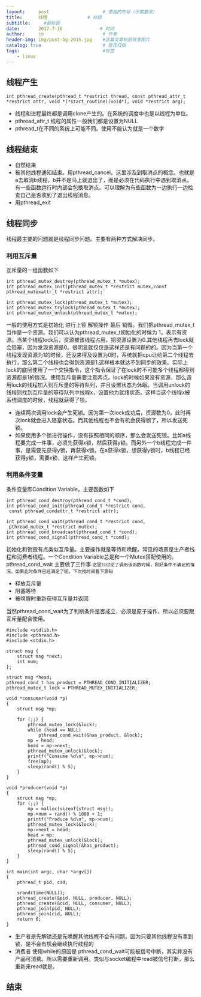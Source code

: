 ```yaml
---
layout:     post                    # 使用的布局（不需要改）
title:      线程               # 标题 
subtitle:     #副标题
date:       2017-7-16              # 时间
author:     co                      # 作者
header-img: img/post-bg-2015.jpg    #这篇文章标题背景图片
catalog: true                       # 是否归档
tags:                               #标签
    - linux
---
```

## 线程产生
`int pthread_create(pthread_t *restrict thread,
 const pthread_attr_t *restrict attr,
 void *(*start_routine)(void*), void *restrict arg);`
- 线程和进程最终都是调用clone产生的。在系统的调度中也是以线程为单位。
- pthread_attr_t 线程的属性一般我们都是设置为NULL
- pthread_t在不同的系统上可能不同。使用不能认为就是一个数字


## 线程结束
- 自然结束
- 被其他线程通知结束。用pthread_cancel。这里涉及到取消点的概念。也就是a去取消b线程，b并不是马上就退出了，而是必须在代码执行中遇到取消点。有一些函数运行时内部会包换取消点。可以理解为有些函数为一边执行一边检查自己是否收到了退出线程消息。
- 用pthread_exit

## 线程同步
线程最主要的问题就是线程同步问题。主要有两种方式解决同步。
### 利用互斥量

互斥量的一组函数如下

```
int pthread_mutex_destroy(pthread_mutex_t *mutex);
int pthread_mutex_init(pthread_mutex_t *restrict mutex,const pthread_mutexattr_t *restrict attr);

int pthread_mutex_lock(pthread_mutex_t *mutex);
int pthread_mutex_trylock(pthread_mutex_t *mutex);
int pthread_mutex_unlock(pthread_mutex_t *mutex);
```

一般的使用方式是初始化 进行上锁 解锁操作 最后 销毁。我们把pthread_mutex_t当作是一个资源。我们可以认为pthread_mutex_t初始化的时候为 1，表示有资源。当某个线程lock后，资源被该线程占用，把资源设置为0.其他线程再去lock就会阻塞，因为发现资源是0。很明显就仅仅是这样还是有问题的的。因为当第一个线程发现资源为1的时候，还没来得及设置为0时，系统就把cpu让给第二个线程去执行，那么第二个线程也会得到资源是1.这样根本就达不到同步的效果。实际上lock的底层使用了一个交换指令，这个指令保证了在lock时不可能多个线程都得到资源都是1的情况。使用互斥量需要注意两点。lock的时候如果没有资源，那么调用lock的线程加入到互斥量的等待队列，并且设置状态为休眠。当调用unlock的线程则找到互斥量的等待队列中线程x，设置他为就绪状态。这样当这个线程x被系统调度的时候，线程就获得了锁。
- 连续两次调用lock会产生死锁。因为第一次lock成功后，资源数为0，此时再次lock就会进入阻塞状态。而其他线程也不会有机会获得锁了，所以发送死锁。
- 如果使用多个锁进行操作，没有按照相同的顺序，那么会发送死锁。比如a线程要完成一件事，必须先获得x锁，然后获得y锁。而另外一个b线程完成一件事，是需要先获得y锁，再获得x锁。在a获得x锁，想获得y锁时，b线程已经获得y锁，需要x锁，这样产生死锁。



### 利用条件变量
条件变量即Condition Variable。主要函数如下

```
int pthread_cond_destroy(pthread_cond_t *cond);
int pthread_cond_init(pthread_cond_t *restrict cond,
 const pthread_condattr_t *restrict attr);

int pthread_cond_wait(pthread_cond_t *restrict cond,
 pthread_mutex_t *restrict mutex);
int pthread_cond_broadcast(pthread_cond_t *cond);
int pthread_cond_signal(pthread_cond_t *cond);

```
初始化和销毁有点类似互斥量。主要操作就是等待和唤醒。常见的场景是生产者线程和消费者线程。一个Condition Variable总是和一个Mutex搭配使用的。pthread_cond_wait 主要做了三件事 `这里只讨论了调用该函数时候，刚好条件不满足的情况，如果此时条件已经满足了呢，下次找时间看下源码`
- 释放互斥量
- 阻塞等待
- 被唤醒时重新获得互斥量并返回

当然pthread_cond_wait为了判断条件是否成立，必须是原子操作，所以必须要跟互斥量配合使用。

```
#include <stdlib.h>
#include <pthread.h>
#include <stdio.h>

struct msg {
	struct msg *next;
	int num;
};

struct msg *head;
pthread_cond_t has_product = PTHREAD_COND_INITIALIZER;
pthread_mutex_t lock = PTHREAD_MUTEX_INITIALIZER;

void *consumer(void *p)
{
	struct msg *mp;

	for (;;) {
		pthread_mutex_lock(&lock);
		while (head == NULL) 
			pthread_cond_wait(&has_product, &lock);
		mp = head;
		head = mp->next;
		pthread_mutex_unlock(&lock);
		printf("Consume %d\n", mp->num);
		free(mp);
		sleep(rand() % 5);
	}
}

void *producer(void *p)
{
	struct msg *mp;
	for (;;) {
		mp = malloc(sizeof(struct msg));
		mp->num = rand() % 1000 + 1;
		printf("Produce %d\n", mp->num);
		pthread_mutex_lock(&lock);
		mp->next = head;
		head = mp;
		pthread_mutex_unlock(&lock); 
		pthread_cond_signal(&has_product);
		sleep(rand() % 5);
	}
}

int main(int argc, char *argv[]) 
{
	pthread_t pid, cid;  

	srand(time(NULL));
	pthread_create(&pid, NULL, producer, NULL);
	pthread_create(&cid, NULL, consumer, NULL);
	pthread_join(pid, NULL);
	pthread_join(cid, NULL);
	return 0;
}
```

- 生产者是先解锁还是先唤醒其他线程不会有问题。因为只要其他线程没有拿到锁，是不会有机会继续执行线程的
- 消费者 使用while的原因是 pthread_cond_wait可能被信号中断，其实并没有产品可消费。所以需要重新调用。类似与socket编程中read被信号打断，那么重新来read就是。


## 结束